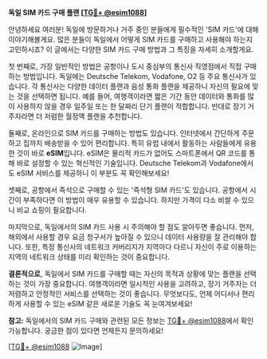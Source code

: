 **독일 SIM 카드 구매 플랜 [[TG💪+ @esim1088](https://t.me/s/esim1088)]**

안녕하세요 여러분! 독일에 방문하거나 거주 중인 분들에게 필수적인 'SIM 카드'에 대해 이야기해볼게요. 많은 분들이 독일에서 어떻게 SIM 카드를 구매하고 사용해야 하는지 고민하시죠? 이 글에서는 다양한 SIM 카드 구매 방법과 그 특징을 자세히 소개할게요.

첫 번째로, 가장 일반적인 방법은 공항이나 도시 중심부의 통신사 직영점에서 직접 구매하는 방법입니다. 독일에는 Deutsche Telekom, Vodafone, O2 등 주요 통신사가 있습니다. 각 통신사는 다양한 데이터 플랜과 음성 통화 플랜을 제공하니 자신의 필요에 맞는 것을 선택하면 됩니다. 예를 들어, 여행객이라면 짧은 기간 동안 데이터와 통화를 많이 사용하지 않을 경우 일주일 또는 한 달짜리 단기 플랜이 적합합니다. 반대로 장기 거주자라면 더 저렴한 월정액 플랜을 추천합니다.

둘째로, 온라인으로 SIM 카드를 구매하는 방법도 있습니다. 인터넷에서 간단하게 주문하고 집까지 배송받을 수 있어 편리합니다. 특히 유럽 내에서 활동하는 사람들에게 유용한 것이 바로 **eSIM**입니다. eSIM은 물리적 카드가 없어도 스마트폰에서 QR 코드를 통해 바로 설정할 수 있는 혁신적인 기술입니다. Deutsche Telekom과 Vodafone에서도 eSIM 서비스를 제공하니 이 부분도 꼭 확인해보세요!

셋째로, 공항에서 즉석으로 구매할 수 있는 '즉석형 SIM 카드'도 있습니다. 공항에서 시간이 부족하다면 이 방법이 매우 유용할 수 있습니다. 하지만 가격이 다소 비쌀 수 있으니 비교 쇼핑이 필요합니다.

마지막으로, 독일에서의 SIM 카드 사용 시 주의해야 할 점도 알아두면 좋습니다. 먼저, 해외에서 사용할 경우 요금 청구서가 높아질 수 있으니 데이터 사용량을 잘 관리해야 합니다. 또한, 특정 통신사의 네트워크 커버리지가 지역마다 다르니 자신이 주로 이용하는 지역의 네트워크 상태를 미리 확인하는 것이 중요합니다.

**결론적으로**, 독일에서 SIM 카드를 구매할 때는 자신의 목적과 상황에 맞는 플랜을 선택하는 것이 가장 중요합니다. 여행객이라면 일시적인 사용을 고려하고, 장기 거주자는 더 저렴하고 안정적인 서비스를 선택하는 것이 좋습니다. 무엇보다도, 언제 어디서나 편리하게 사용할 수 있는 eSIM 같은 새로운 기술도 꼭 눈여겨보세요!

**참고:** 독일에서의 SIM 카드 구매와 관련된 모든 정보는 [TG💪+ @esim1088](https://t.me/s/esim1088)에서 확인 가능합니다. 궁금한 점이 있다면 언제든지 문의하세요!

[[TG💪+ @esim1088](https://t.me/s/esim1088) ![Image](https://i.postimg.cc/Y0z9fWf4/image.png)]